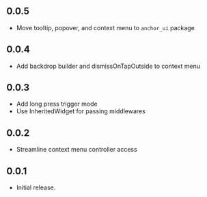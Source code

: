 ## 0.0.5

* Move tooltip, popover, and context menu to `anchor_ui` package

## 0.0.4

* Add backdrop builder and dismissOnTapOutside to context menu

## 0.0.3

* Add long press trigger mode
* Use InheritedWidget for passing middlewares 

## 0.0.2

* Streamline context menu controller access

## 0.0.1

* Initial release.
